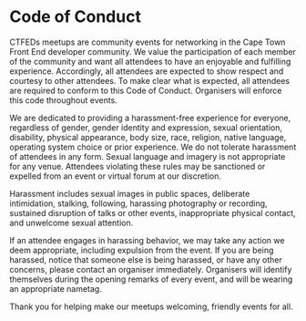 # Code of Conduct

CTFEDs meetups are community events for networking in the Cape Town Front End developer community. We value the participation of each member of the community and want all attendees to have an enjoyable and fulfilling experience. Accordingly, all attendees are expected to show respect and courtesy to other attendees. To make clear what is expected, all attendees are required to conform to this Code of Conduct. Organisers will enforce this code throughout events.

We are dedicated to providing a harassment-free experience for everyone, regardless of gender, gender identity and expression, sexual orientation, disability, physical appearance, body size, race, religion, native language, operating system choice or prior experience. We do not tolerate harassment of attendees in any form. Sexual language and imagery is not appropriate for any venue. Attendees violating these rules may be sanctioned or expelled from an event or virtual forum at our discretion.

Harassment includes sexual images in public spaces, deliberate intimidation, stalking, following, harassing photography or recording, sustained disruption of talks or other events, inappropriate physical contact, and unwelcome sexual attention.

If an attendee engages in harassing behavior, we may take any action we deem appropriate, including expulsion from the event. If you are being harassed, notice that someone else is being harassed, or have any other concerns, please contact an organiser immediately. Organisers will identify themselves during the opening remarks of every event, and will be wearing an appropriate nametag.

Thank you for helping make our meetups welcoming, friendly events for all.
